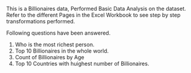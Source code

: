 This is a Billionaires data, Performed Basic Data Analysis on the dataset. Refer to the different Pages in the Excel Workbook to see step by step transformations performed.

Following questions have been answered.

1) Who is the most richest person. 
2) Top 10 Billionaires in the whole world.
3) Count of Billionaires by Age
4) Top 10 Countries with huighest number of Billionaires.
